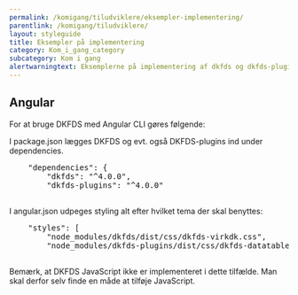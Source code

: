 ```yaml
---
permalink: /komigang/tiludviklere/eksempler-implementering/
parentlink: /komigang/tiludviklere/
layout: styleguide
title: Eksempler på implementering
category: Kom_i_gang_category
subcategory: Kom i gang
alertwarningtext: Eksemplerne på implementering af dkfds og dkfds-plugins på denne side er indsendt af brugere af Det Fælles designsystem. Det Fælles Designsystem supporterer ikke disse eksempler.
---
```

<section>
    <h2>Angular</h2>
    <p>For at bruge DKFDS med Angular CLI gøres følgende:</p>
    <p>I package.json lægges DKFDS og evt. også DKFDS­-plugins ind under dependencies.</p>
    <pre>
    "dependencies": {
        "dkfds": "^4.0.0",
        "dkfds-­plugins": "^4.0.0"
    </pre>
    <p>I angular.json udpeges styling alt efter hvilket tema der skal benyttes:</p>
    <pre>
    "styles": [
        "node_modules/dkfds/dist/css/dkfds-­virkdk.css",
        "node_modules/dkfds-­plugins/dist/css/dkfds­-datatables­-theme.min.css"
    </pre>
    <p>Bemærk, at DKFDS JavaScript ikke er implementeret i dette tilfælde. Man skal derfor selv finde en måde at tilføje JavaScript.</p>
</section>